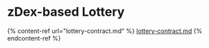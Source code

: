 # zDex-based Lottery

{% content-ref url="lottery-contract.md" %}
[lottery-contract.md](lottery-contract.md)
{% endcontent-ref %}
